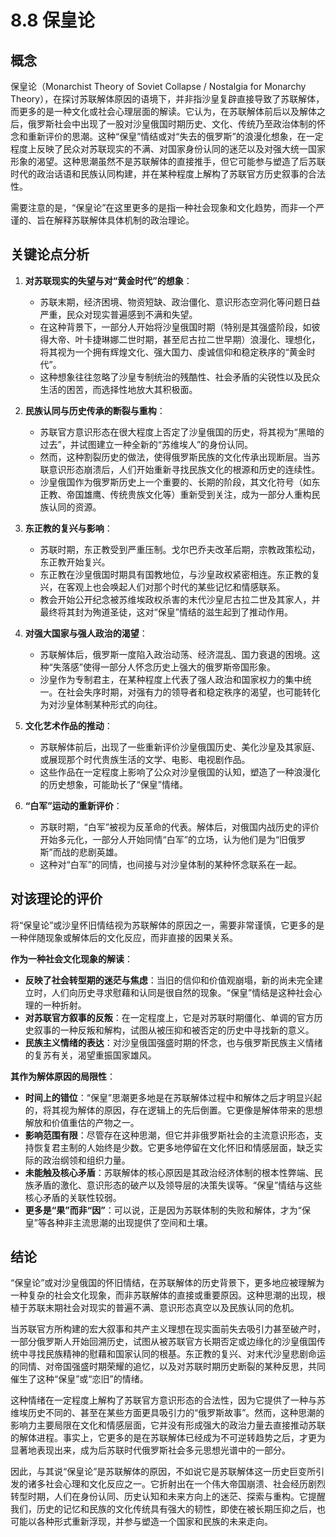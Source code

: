 # 8.8 保皇论

## 概念

保皇论（Monarchist Theory of Soviet Collapse / Nostalgia for Monarchy Theory），在探讨苏联解体原因的语境下，并非指沙皇复辟直接导致了苏联解体，而更多的是一种文化或社会心理层面的解读。它认为，在苏联解体前后以及解体之后，俄罗斯社会中出现了一股对沙皇俄国时期历史、文化、传统乃至政治体制的怀念和重新评价的思潮。这种“保皇”情结或对“失去的俄罗斯”的浪漫化想象，在一定程度上反映了民众对苏联现实的不满、对国家身份认同的迷茫以及对强大统一国家形象的渴望。这种思潮虽然不是苏联解体的直接推手，但它可能参与塑造了后苏联时代的政治话语和民族认同构建，并在某种程度上解构了苏联官方历史叙事的合法性。

需要注意的是，“保皇论”在这里更多的是指一种社会现象和文化趋势，而非一个严谨的、旨在解释苏联解体具体机制的政治理论。

## 关键论点分析

1.  **对苏联现实的失望与对“黄金时代”的想象**：
    *   苏联末期，经济困境、物资短缺、政治僵化、意识形态空洞化等问题日益严重，民众对现实普遍感到不满和失望。
    *   在这种背景下，一部分人开始将沙皇俄国时期（特别是其强盛阶段，如彼得大帝、叶卡捷琳娜二世时期，甚至尼古拉二世早期）浪漫化、理想化，将其视为一个拥有辉煌文化、强大国力、虔诚信仰和稳定秩序的“黄金时代”。
    *   这种想象往往忽略了沙皇专制统治的残酷性、社会矛盾的尖锐性以及民众生活的困苦，而选择性地放大其积极面。

2.  **民族认同与历史传承的断裂与重构**：
    *   苏联官方意识形态在很大程度上否定了沙皇俄国的历史，将其视为“黑暗的过去”，并试图建立一种全新的“苏维埃人”的身份认同。
    *   然而，这种割裂历史的做法，使得俄罗斯民族的文化传承出现断层。当苏联意识形态崩溃后，人们开始重新寻找民族文化的根源和历史的连续性。
    *   沙皇俄国作为俄罗斯历史上一个重要的、长期的阶段，其文化符号（如东正教、帝国雄鹰、传统贵族文化等）重新受到关注，成为一部分人重构民族认同的资源。

3.  **东正教的复兴与影响**：
    *   苏联时期，东正教受到严重压制。戈尔巴乔夫改革后期，宗教政策松动，东正教开始复兴。
    *   东正教在沙皇俄国时期具有国教地位，与沙皇政权紧密相连。东正教的复兴，在客观上也会唤起人们对那个时代的某些记忆和情感联系。
    *   教会开始公开纪念被苏维埃政权杀害的末代沙皇尼古拉二世及其家人，并最终将其封为殉道圣徒，这对“保皇”情结的滋生起到了推动作用。

4.  **对强大国家与强人政治的渴望**：
    *   苏联解体后，俄罗斯一度陷入政治动荡、经济混乱、国力衰退的困境。这种“失落感”使得一部分人怀念历史上强大的俄罗斯帝国形象。
    *   沙皇作为专制君主，在某种程度上代表了强人政治和国家权力的集中统一。在社会失序时期，对强有力的领导者和稳定秩序的渴望，也可能转化为对沙皇体制某种形式的向往。

5.  **文化艺术作品的推动**：
    *   苏联解体前后，出现了一些重新评价沙皇俄国历史、美化沙皇及其家庭、或展现那个时代贵族生活的文学、电影、电视剧作品。
    *   这些作品在一定程度上影响了公众对沙皇俄国的认知，塑造了一种浪漫化的历史想象，可能助长了“保皇”情绪。

6.  **“白军”运动的重新评价**：
    *   苏联时期，“白军”被视为反革命的代表。解体后，对俄国内战历史的评价开始多元化，一部分人开始同情“白军”的立场，认为他们是为“旧俄罗斯”而战的悲剧英雄。
    *   这种对“白军”的同情，也间接与对沙皇体制的某种怀念联系在一起。

## 对该理论的评价

将“保皇论”或沙皇怀旧情结视为苏联解体的原因之一，需要非常谨慎，它更多的是一种伴随现象或解体后的文化反应，而非直接的因果关系。

**作为一种社会文化现象的解读**：
*   **反映了社会转型期的迷茫与焦虑**：当旧的信仰和价值观崩塌，新的尚未完全建立时，人们向历史寻求慰藉和认同是很自然的现象。“保皇”情结是这种社会心理的一种折射。
*   **对苏联官方叙事的反叛**：在一定程度上，它是对苏联时期僵化、单调的官方历史叙事的一种反叛和解构，试图从被压抑和被否定的历史中寻找新的意义。
*   **民族主义情绪的表达**：对沙皇俄国强盛时期的怀念，也与俄罗斯民族主义情绪的复苏有关，渴望重振国家雄风。

**其作为解体原因的局限性**：
*   **时间上的错位**：“保皇”思潮更多地是在苏联解体过程中和解体之后才明显兴起的，将其视为解体的原因，存在逻辑上的先后倒置。它更像是解体带来的思想解放和价值重估的产物之一。
*   **影响范围有限**：尽管存在这种思潮，但它并非俄罗斯社会的主流意识形态，支持恢复君主制的人始终是少数。它更多地停留在文化怀旧和情感层面，缺乏实际的政治纲领和组织力量。
*   **未能触及核心矛盾**：苏联解体的核心原因是其政治经济体制的根本性弊端、民族矛盾的激化、意识形态的破产以及领导层的决策失误等。“保皇”情结与这些核心矛盾的关联性较弱。
*   **更多是“果”而非“因”**：可以说，正是因为苏联体制的失败和解体，才为“保皇”等各种非主流思潮的出现提供了空间和土壤。

## 结论

“保皇论”或对沙皇俄国的怀旧情结，在苏联解体的历史背景下，更多地应被理解为一种复杂的社会文化现象，而非苏联解体的直接或重要原因。这种思潮的出现，根植于苏联末期社会对现实的普遍不满、意识形态真空以及民族认同的危机。

当苏联官方所构建的宏大叙事和共产主义理想在现实面前失去吸引力甚至破产时，一部分俄罗斯人开始回溯历史，试图从被苏联官方长期否定或边缘化的沙皇俄国传统中寻找民族精神的慰藉和国家认同的根基。东正教的复兴、对末代沙皇悲剧命运的同情、对帝国强盛时期荣耀的追忆，以及对苏联时期历史断裂的某种反思，共同催生了这种“保皇”或“恋旧”的情绪。

这种情绪在一定程度上解构了苏联官方意识形态的合法性，因为它提供了一种与苏维埃历史不同的、甚至在某些方面更具吸引力的“俄罗斯故事”。然而，这种思潮的影响力主要局限在文化和情感层面，它并没有形成强大的政治力量去直接推动苏联的解体进程。事实上，它更多的是在苏联解体已经成为不可逆转趋势之后，才更为显著地表现出来，成为后苏联时代俄罗斯社会多元思想光谱中的一部分。

因此，与其说“保皇论”是苏联解体的原因，不如说它是苏联解体这一历史巨变所引发的诸多社会心理和文化反应之一。它折射出在一个伟大帝国崩溃、社会经历剧烈转型时期，人们在身份认同、历史认知和未来方向上的迷茫、探索与重构。它提醒我们，历史的记忆和民族的文化传统具有强大的韧性，即使在被长期压抑之后，也可能以各种形式重新浮现，并参与塑造一个国家和民族的未来走向。